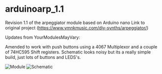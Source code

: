 # arduinoarp_1.1
Revision 1.1 of the arpeggiator module based on Arduino nano
 Link to original project (https://www.ymnkmusic.com/diy-synths/arpeggiator/)


Updates from YourModulesMayVary:

Amended to work with push buttons using a 4067 Multiplexor and a couple of 74HC595 Shift registers.
Schematic looks noisy but its a really simple build, just lots of buttons and LEDS's.

![Module](https://nikscave.github.io/Arp_YMMV.png)
![Schematic](https://nikscave.github.io/YMNKARP_YMMV.png)

